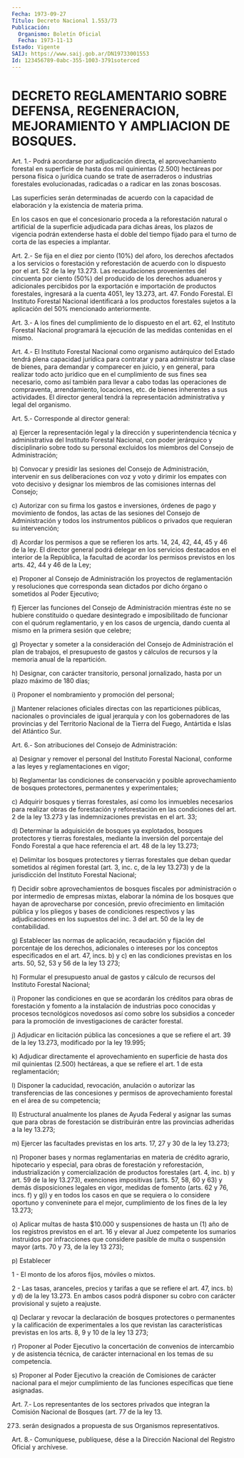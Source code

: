 ```yaml
---
Fecha: 1973-09-27
Título: Decreto Nacional 1.553/73
Publicación:
  Organismo: Boletín Oficial
  Fecha: 1973-11-13
Estado: Vigente
SAIJ: https://www.saij.gob.ar/DN19733001553
Id: 123456789-0abc-355-1003-3791soterced
---
```

# DECRETO REGLAMENTARIO SOBRE DEFENSA, REGENERACION, MEJORAMIENTO Y AMPLIACION DE BOSQUES.

<a id="1"></a>
Art.  1.-  Podrá  acordarse  por  adjudicación  directa,  el aprovechamiento  forestal en superficie de hasta dos mil quinientas (2.500) hectáreas  por persona física o jurídica cuando se trate de aserraderos o industrias  forestales  evolucionadas,  radicadas o a radicar en las zonas boscosas.

Las  superficies serán determinadas de acuerdo con la capacidad  de elaboración y la existencia de materia prima.

En los  casos  en  que  el concesionario proceda a la reforestación natural  o  artificial  de la  superficie  adjudicada  para  dichas áreas, los plazos de vigencia  podrán extenderse hasta el doble del tiempo fijado para el turno de corta  de  las especies a implantar.

<a id="2"></a>
Art.  2.-  Se  fija en el diez por ciento (10%) del aforo, los derechos afectados a  los  servicios  o forestación y reforestación de acuerdo con lo dispuesto por el art.  52  de  la ley 13.273. Las recaudaciones  provenientes  del  cincuenta  por ciento  (50%)  del producido  de los derechos aduaneros y adicionales  percibidos  por la exportación  e  importación de productos forestales, ingresará a la cuenta 4051, ley  13.273,  art. 47. Fondo Forestal. El Instituto Forestal Nacional identificará  a  los productos forestales sujetos a la aplicación del 50% mencionado anteriormente.

<a id="3"></a>
Art.  3.-  A  los fines del cumplimiento de lo dispuesto en el art. 62, el Instituto  Forestal Nacional programará la ejecución de las medidas contenidas en el mismo.

<a id="4"></a>
Art.  4.-  El  Instituto  Forestal  Nacional  como  organismo autárquico    del  Estado  tendrá  plena  capacidad  jurídica  para contratar y para  administrar toda clase de bienes, para demandar y comparecer  en juicio,  y  en  general,  para  realizar  todo  acto jurídico que  en  el  cumplimiento de sus fines sea necesario, como así también para llevar a cabo todas las operaciones de compraventa, arrendamiento,  locaciones,  etc. de bienes inherentes a  sus  actividades. El director general tendrá  la  representación administrativa y legal del organismo.

<a id="5"></a>
Art. 5.- Corresponde al director general:

a) Ejercer la representación legal y la dirección y superintendencia  técnica  y  administrativa del Instituto Forestal Nacional,  con  poder jerárquico  y  disciplinario  sobre  todo  su personal excluidos  los  miembros  del  Consejo  de Administración;

b) Convocar y presidir las sesiones del Consejo de  Administración, intervenir  en  sus  deliberaciones  con  voz y voto y dirimir  los empates  con  voto  decisivo  y  designar  los  miembros    de  las comisiones internas del Consejo;

c)  Autorizar  con  su  firma  los gastos e inversiones, órdenes de pago y movimiento de fondos, las  actas de las sesiones del Consejo de Administración y todos los instrumentos  públicos o privados que requieran su intervención;

d) Acordar los permisos a que se refieren los  arts.  14,  24,  42, 44,  45  y  46  de la ley. El director general podrá delegar en los servicios destacados  en  el  interior de la República, la facultad de acordar los permisos previstos  en  los  arts. 42, 44 y 46 de la Ley;

e)  Proponer  al  Consejo  de  Administración  los    proyectos  de reglamentación  y  resoluciones  que corresponda sean dictados  por dicho órgano o sometidos al Poder Ejecutivo;

f)  Ejercer las funciones del Consejo  de  Administración  mientras éste no se hubiere constituido o quedare desintegrado e imposibilitado  de  funcionar con el quórum reglamentario, y en los casos de urgencia, dando  cuenta  al mismo en la primera sesión que celebre;

g)  Proyectar  y  someter  a  la  consideración    del  Consejo  de Administración  el  plan  de trabajos, el presupuesto de  gastos  y cálculos de recursos y la memoria  anual  de  la  repartición.

h) Designar, con carácter transitorio, personal jornalizado,  hasta por un plazo máximo de 180 días;

i)   Proponer  el  nombramiento  y  promoción  del  personal;

j) Mantener  relaciones  oficiales  directas  con las reparticiones públicas, nacionales o provinciales de igual jerarquía  y  con  los gobernadores  de  las  provincias  y  del Territorio Nacional de la Tierra del Fuego, Antártida e Islas del Atlántico Sur.

<a id="6"></a>
Art.  6.- Son atribuciones del Consejo de Administración:

a) Designar  y remover el personal del Instituto Forestal Nacional, conforme a las leyes y reglamentaciones en vigor;

b)  Reglamentar    las    condiciones  de  conservación  y  posible aprovechamiento de bosques protectores, permanentes y experimentales;

c) Adquirir bosques y tierras  forestales,  así  como los inmuebles necesarios  para  realizar obras de forestación y reforestación  en las condiciones del  art.  2 de la ley 13.273 y las indemnizaciones previstas en el art. 33;

d) Determinar la adquisición  de  bosques  ya  explotados,  bosques protectores   y  tierras  forestales,  mediante  la  inversión  del porcentaje del  Fondo  Forestal a que hace referencia el art. 48 de la ley 13.273;

e)  Delimitar los bosques  protectores  y  tierras  forestales  que deban  quedar  sometidos al régimen forestal (art. 3, inc. c, de la ley 13.273) y de  la  jurisdicción del Instituto Forestal Nacional;

f)  Decidir  sobre  aprovechamientos    de   bosques  fiscales  por administración  o  por intermedio de empresas mixtas,  elaborar  la nómina de los bosques  que  hayan  de  aprovecharse  por concesión, previo ofrecimiento en limitación pública y los pliegos  y bases de condiciones  respectivos y las adjudicaciones en los supuestos  del inc. 3 del art. 50 de la ley de contabilidad.

g) Establecer  las normas de aplicación, recaudación y fijación del porcentaje  de  los  derechos,  adicionales  o  intereses  por  los conceptos especificados  en  el  art.  47,  incs.  b)  y  c) en las condiciones  previstas  en  los arts. 50, 52, 53 y 56 de la ley  13 273;

h) Formular el presupuesto anual  de  gastos  y cálculo de recursos del Instituto Forestal Nacional;

i) Proponer las condiciones en que se acordarán  los  créditos para obras de forestación y fomento a la instalación de industrias  poco conocidas  y  procesos  tecnológicos  novedosos  así como sobre los subsidios  a  conceder  para  la  promoción  de investigaciones  de carácter forestal.

j)  Adjudicar  en  licitación  pública  las concesiones  a  que  se refiere el art. 39 de la ley 13.273, modificado  por la ley 19.995;

k)  Adjudicar  directamente  el  aprovechamiento  en superficie  de hasta  dos  mil quinientas (2.500) hectáreas, a que se  refiere  el art. 1 de esta reglamentación;

l) Disponer la  caducidad,  revocación,  anulación  o autorizar las transferencias  de  las  concesiones  y permisos de aprovechamiento forestal en el área de su competencia;

ll) Estructural anualmente los planes de  Ayuda  Federal  y asignar las  sumas que para obras de forestación se distribuirán entre  las provincias adheridas a la ley 13.273;

m) Ejercer  las facultades previstas en los arts. 17, 27 y 30 de la ley 13.273;

n) Proponer bases  y  normas  reglamentarias  en materia de crédito agrario,  hipotecario  y  especial,  para  obras de  forestación  y reforestación,  industrialización y comercialización  de  productos forestales  (art.  4,  inc.  b)  y  art.  59  de  la  ley  13.273), exenciones impositivas (arts. 57, 58, 60 y 63) y demás disposiciones  legales en vigor, medidas de fomento (arts. 62 y 76, incs. f) y g)) y  en  todos  los  casos  en  que  se  requiera o lo considere  oportuno  y  conveninete para el mejor, cumplimiento  de los fines de la ley 13.273;

o) Aplicar multas de hasta  $10.000  y suspensiones de hasta un (1) año  de los registros previstos en el art.  16  y  elevar  al  Juez competente  los  sumarios instruidos por infracciones que considere pasible de multa o  suspensión  mayor  (arts. 70 y 73, de la ley 13 273);

p) Establecer

1  -  El  monto  de  los  aforos  fijos,  móviles  o  mixtos.

2 - Las tasas, aranceles, precios y tarifas  a  que  se  refiere el art.  47,  incs.  b)  y  d)  de la ley 13.273. En ambos casos podrá disponer su cobro con carácter  provisional  y  sujeto  a reajuste.

q)  Declarar  y  revocar  la  declaración de bosques protectores  o permanentes y la calificación de  experimentales a los que revistan las características previstas en los  arts.  8, 9 y 10 de la ley 13 273;

r)  Proponer  al Poder Ejecutivo la concertación  de  convenios  de intercambio y de  asistencia  técnica, de carácter internacional en los temas de su competencia.

s)  Proponer  al  Poder Ejecutivo  la  creación  de  Comisiones  de carácter nacional para  el  mejor  cumplimiento  de  las  funciones específicas que tiene asignadas.

<a id="7"></a>
Art.  7.-  Los  representantes  de  los  sectores privados que integran la Comisión Nacional de Bosques (art.  77  de  la  ley  13.

273) serán designados a propuesta de sus Organismos representativos.

<a id="8"></a>
Art. 8.- Comuníquese, publíquese, dése a la Dirección Nacional del Registro Oficial y archívese.